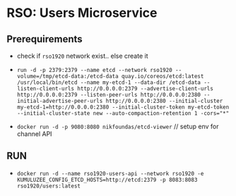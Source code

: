 # RSO: Users Microservice

## Prerequirements

* check if  ```rso1920``` network exist.. else create it

* ```run -d -p 2379:2379 --name etcd --network rso1920 --volume=/tmp/etcd-data:/etcd-data quay.io/coreos/etcd:latest /usr/local/bin/etcd --name my-etcd-1 --data-dir /etcd-data --listen-client-urls http://0.0.0.0:2379 --advertise-client-urls http://0.0.0.0:2379 --listen-peer-urls http://0.0.0.0:2380 --initial-advertise-peer-urls http://0.0.0.0:2380 --initial-cluster my-etcd-1=http://0.0.0.0:2380 --initial-cluster-token my-etcd-token --initial-cluster-state new --auto-compaction-retention 1 -cors="*"```

* `` docker run -d -p 9080:8080 nikfoundas/etcd-viewer ``  // setup env for channel API

## RUN

*  ``docker run -d --name rso1920-users-api --network rso1920 -e KUMULUZEE_CONFIG_ETCD_HOSTS=http://etcd:2379 -p 8083:8083 rso1920/users:latest``